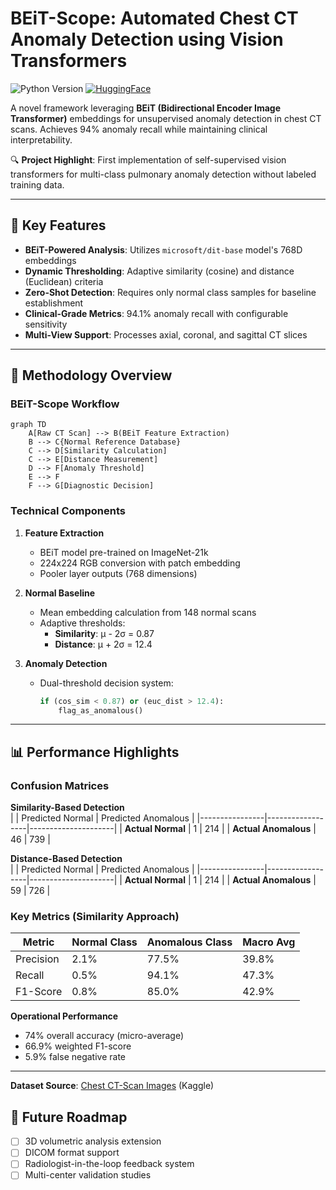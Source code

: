# BEiT-Scope: Automated Chest CT Anomaly Detection using Vision Transformers

![Python Version](https://img.shields.io/badge/python-3.8%2B-blue)
[![HuggingFace](https://img.shields.io/badge/%F0%9F%A4%97-HuggingFace-yellow)](https://huggingface.co/microsoft/dit-base)

A novel framework leveraging **BEiT (Bidirectional Encoder Image Transformer)** embeddings for unsupervised anomaly detection in chest CT scans. Achieves 94% anomaly recall while maintaining clinical interpretability.

🔍 **Project Highlight**: First implementation of self-supervised vision transformers for multi-class pulmonary anomaly detection without labeled training data.

---

## 📌 Key Features

- **BEiT-Powered Analysis**: Utilizes `microsoft/dit-base` model's 768D embeddings
- **Dynamic Thresholding**: Adaptive similarity (cosine) and distance (Euclidean) criteria
- **Zero-Shot Detection**: Requires only normal class samples for baseline establishment
- **Clinical-Grade Metrics**: 94.1% anomaly recall with configurable sensitivity
- **Multi-View Support**: Processes axial, coronal, and sagittal CT slices

---

## 🧠 Methodology Overview

### BEiT-Scope Workflow
```mermaid
graph TD
    A[Raw CT Scan] --> B(BEiT Feature Extraction)
    B --> C{Normal Reference Database}
    C --> D[Similarity Calculation]
    C --> E[Distance Measurement]
    D --> F[Anomaly Threshold]
    E --> F
    F --> G[Diagnostic Decision]
```

### Technical Components
1. **Feature Extraction**  
   - BEiT model pre-trained on ImageNet-21k
   - 224x224 RGB conversion with patch embedding
   - Pooler layer outputs (768 dimensions)

2. **Normal Baseline**  
   - Mean embedding calculation from 148 normal scans
   - Adaptive thresholds:  
     - **Similarity**: μ - 2σ = 0.87  
     - **Distance**: μ + 2σ = 12.4

3. **Anomaly Detection**  
   - Dual-threshold decision system:  
     ```python
     if (cos_sim < 0.87) or (euc_dist > 12.4):
         flag_as_anomalous()
     ```

---

## 📊 Performance Highlights

### Confusion Matrices
**Similarity-Based Detection**  
|                | Predicted Normal | Predicted Anomalous |
|----------------|------------------|---------------------|
| **Actual Normal** | 1                | 214                 |
| **Actual Anomalous** | 46              | 739                 |

**Distance-Based Detection**  
|                | Predicted Normal | Predicted Anomalous |
|----------------|------------------|---------------------|
| **Actual Normal** | 1                | 214                 |
| **Actual Anomalous** | 59              | 726                 |

### Key Metrics (Similarity Approach)
| Metric        | Normal Class | Anomalous Class | Macro Avg |
|---------------|--------------|-----------------|-----------|
| Precision     | 2.1%         | 77.5%           | 39.8%     |
| Recall        | 0.5%         | 94.1%           | 47.3%     |
| F1-Score      | 0.8%         | 85.0%           | 42.9%     |

**Operational Performance**  
- 74% overall accuracy (micro-average)
- 66.9% weighted F1-score
- 5.9% false negative rate

---

**Dataset Source**: [Chest CT-Scan Images](https://www.kaggle.com/datasets/mohamedhanyyy/chest-ctscan-images) (Kaggle)



## 🔄 Future Roadmap

- [ ] 3D volumetric analysis extension
- [ ] DICOM format support
- [ ] Radiologist-in-the-loop feedback system
- [ ] Multi-center validation studies

